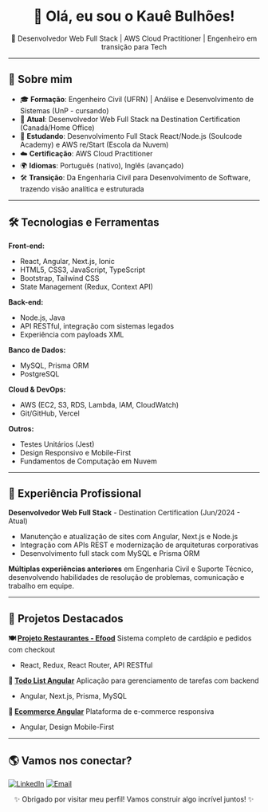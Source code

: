 <h1 align="center">👋 Olá, eu sou o Kauê Bulhões!</h1>
<p align="center">
🎯 Desenvolvedor Web Full Stack | AWS Cloud Practitioner | Engenheiro em transição para Tech
</p>

---

## 🚀 Sobre mim

- 🎓 **Formação**: Engenheiro Civil (UFRN) | Análise e Desenvolvimento de Sistemas (UnP - cursando)
- 💼 **Atual**: Desenvolvedor Web Full Stack na Destination Certification (Canadá/Home Office)
- 🌱 **Estudando**: Desenvolvimento Full Stack React/Node.js (Soulcode Academy) e AWS re/Start (Escola da Nuvem)
- ☁️ **Certificação**: AWS Cloud Practitioner
- 🌍 **Idiomas**: Português (nativo), Inglês (avançado)
- 🛠️ **Transição**: Da Engenharia Civil para Desenvolvimento de Software, trazendo visão analítica e estruturada

---

## 🛠️ Tecnologias e Ferramentas

**Front-end:**
- React, Angular, Next.js, Ionic
- HTML5, CSS3, JavaScript, TypeScript
- Bootstrap, Tailwind CSS
- State Management (Redux, Context API)

**Back-end:**
- Node.js, Java
- API RESTful, integração com sistemas legados
- Experiência com payloads XML

**Banco de Dados:**
- MySQL, Prisma ORM
- PostgreSQL

**Cloud & DevOps:**
- AWS (EC2, S3, RDS, Lambda, IAM, CloudWatch)
- Git/GitHub, Vercel

**Outros:**
- Testes Unitários (Jest)
- Design Responsivo e Mobile-First
- Fundamentos de Computação em Nuvem

---

## 💼 Experiência Profissional

**Desenvolvedor Web Full Stack** - Destination Certification (Jun/2024 - Atual)
- Manutenção e atualização de sites com Angular, Next.js e Node.js
- Integração com APIs REST e modernização de arquiteturas corporativas
- Desenvolvimento full stack com MySQL e Prisma ORM

**Múltiplas experiências anteriores** em Engenharia Civil e Suporte Técnico, desenvolvendo habilidades de resolução de problemas, comunicação e trabalho em equipe.

---

## 🎯 Projetos Destacados

**🍽️ [Projeto Restaurantes - Efood](link)** 
Sistema completo de cardápio e pedidos com checkout
- React, Redux, React Router, API RESTful

**📝 [Todo List Angular](link)**
Aplicação para gerenciamento de tarefas com backend
- Angular, Next.js, Prisma, MySQL

**🛒 [Ecommerce Angular](link)**
Plataforma de e-commerce responsiva
- Angular, Design Mobile-First

---

## 🌎 Vamos nos conectar?

[![LinkedIn](https://img.shields.io/badge/-LinkedIn-0077B5?style=flat-square&logo=linkedin&logoColor=white)](https://www.linkedin.com/in/kauebulhoes/)
[![Email](https://img.shields.io/badge/-Email-D14836?style=flat-square&logo=gmail&logoColor=white)](mailto:kaue.bulhoes@gmail.com)

<p align="center">
✨ Obrigado por visitar meu perfil! Vamos construir algo incrível juntos! ✨
</p>

